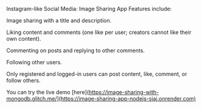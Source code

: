 Instagram-like Social Media: Image Sharing App
Features include:

Image sharing with a title and description.

Liking content and comments (one like per user; creators cannot like their own content).

Commenting on posts and replying to other comments.

Following other users.

Only registered and logged-in users can post content, like, comment, or follow others.

You can try the live demo [here](https://image-sharing-with-mongodb.glitch.me/](https://image-sharing-app-nodejs-sjaj.onrender.com)

